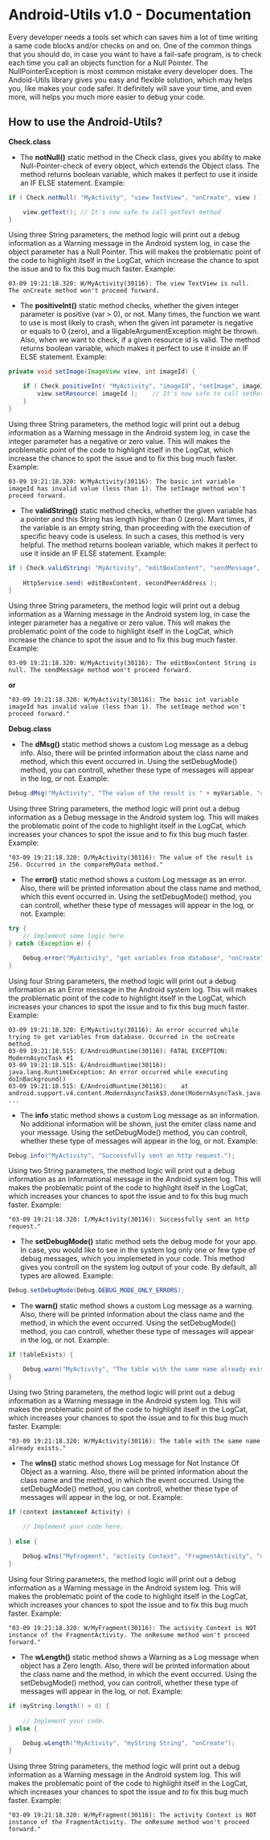 # Android-Utils v1.0 - Documentation

Every developer needs a tools set which can saves him a lot of time writing a same code blocks and/or checks on and on. One of the common things that you should do, 
in case you want to have a fail-safe program, is to check each time you call an objects function for a Null Pointer. The NullPointerException is most common mistake 
every developer does. The Andoid-Utils library gives you easy and flexible solution, which may helps you, like makes your code safer. It definitely will save your time, 
and even more, will helps you much more easier to debug your code.

How to use the Android-Utils?
--------

**Check.class**

* The **notNull()** static method in the Check class, gives you ability to make  Null-Pointer-check of every object, which extends the Object class. The method returns boolean 
variable, which makes it perfect to use it inside an IF ELSE statement. Example:

```java
if ( Check.notNull( "MyActivity", "view TextView", "onCreate", view ) ) {

	view.getText();	// It's now safe to call getText method
}
```

Using three String parameters, the method logic will print out a debug information as a Warning message in the Android system log, in case the object parameter has 
a Null Pointer. This will makes the problematic point of the code to highlight itself in the LogCat, which increase the chance to spot the issue and to fix this bug much 
faster. Example:

```log
03-09 19:21:18.320: W/MyActivity(30116): The view TextView is null. The onCreate method won't proceed forward.
```

* The **positiveInt()** static method checks, whether the given integer parameter is positive (var > 0), or not. Many times, the function we want to use is most likely to crash, 
when the given int parameter is negative or equals to 0 (zero), and a IligableArgumentException might be thrown. Also, when we want to check, if a given resource id 
is valid. The method returns boolean variable, which makes it perfect to use it inside an IF ELSE statement. Example:

```java
private void setImage(ImageView view, int imageId) {

	if ( Check.positiveInt( "MyActivity", "imageId", "setImage", imageId ) ) {
		view.setResource( imageId );	// It's now safe to call setResource method.
	}
}
```

Using three String parameters, the method logic will print out a debug information as a Warning message in the Android system log, in case the integer parameter has 
a negative or zero value. This will makes the problematic point of the code to highlight itself in the LogCat, which increase the chance to spot the issue and to fix this 
bug much faster. Example:

```log
03-09 19:21:18.320: W/MyActivity(30116): The basic int variable imageId has invalid value (less than 1). The setImage method won't proceed forward.
```

* The **validString()** static method checks, whether the given variable has a pointer and this String has length higher than 0 (zero).
Mant times, if the variable is an empty string, than proceeding with the execution of specific heavy code is useless. In such a cases, 
this method is very helpful. The method returns boolean variable, which makes it perfect to use it inside an IF ELSE statement. Example:

```java
if ( Check.validString( "MyActivity", "editBoxContent", "sendMessage", editBoxContent ) ) {
  
	HttpService.send( editBoxContent, secondPeerAddress );
}
```
Using three String parameters, the method logic will print out a debug information as a Warning message in the Android system log, in case the integer parameter has a negative or zero value. This will makes the problematic point of the code to highlight itself 
in the LogCat, which increase the chance to spot the issue and to fix this bug much faster. Example:

```log
03-09 19:21:18.320: W/MyActivity(30116): The editBoxContent String is null. The sendMessage method won't proceed forward.
```
**or**
```log
"03-09 19:21:18.320: W/MyActivity(30116): The basic int variable imageId has invalid value (less than 1). The setImage method won't proceed forward."
```

**Debug.class**

* The **dMsg()** static method shows a custom Log message as a debug info. Also, there will be printed information about the class name and method, which this event occurred in. Using the setDebugMode() method, you can controll, whether these type of messages will appear in the log, or not. Example:

```java
Debug.dMsg("MyActivity", "The value of the result is " + myVariable, "compareMyData");
```
Using three String parameters, the method logic will print out a debug information as a Debug message in the Android system log. This will makes the problematic point of the code to highlight itself 
in the LogCat, which increases your chances to spot the issue and to fix this bug much faster. Example:
```log
"03-09 19:21:18.320: D/MyActivity(30116): The value of the result is 256. Occurred in the compareMyData method."
```

* The **error()** static method shows a custom Log message as an error. Also, there will be printed information about the class name and method, which this event occurred in. Using the setDebugMode() method, you can controll, whether these type of messages will appear in the log, or not. Example:

```java
try {
	// Implement some logic here.
} catch (Exception e) {

	Debug.error("MyActivity", "get variables from database", "onCreate", e);
}
```
Using four String parameters, the method logic will print out a debug information as an Error message in the Android system log. This will makes the problematic point of the code to highlight itself 
in the LogCat, which increases your chances to spot the issue and to fix this bug much faster. Example:
```log
03-09 19:21:18.320: E/MyActivity(30116): An error occurred while trying to get variables from database. Occurred in the onCreate method.
03-09 19:21:18.515: E/AndroidRuntime(30116): FATAL EXCEPTION: ModernAsyncTask #1
03-09 19:21:18.515: E/AndroidRuntime(30116): java.lang.RuntimeException: An error occurred while executing doInBackground()
03-09 19:21:18.515: E/AndroidRuntime(30116): 	at android.support.v4.content.ModernAsyncTask$3.done(ModernAsyncTask.java:142)
...
```

* The **info** static method shows a custom Log message as an information. No additional information will be shown, just the emiter class name and your message. Using the setDebugMode() method, you can controll, whether these type of messages will appear in the log, or not. Example:

```java
Debug.info("MyActivity", "Successfully sent an http request.");
```
Using two String parameters, the method logic will print out a debug information as an Informational message in the Android system log. This will makes the problematic point of the code to highlight itself 
in the LogCat, which increases your chances to spot the issue and to fix this bug much faster. Example:
```log
"03-09 19:21:18.320: I/MyActivity(30116): Successfully sent an http request."
```

* The **setDebugMode()** static method sets the debug mode for your app. In case, you would like to see in the system log only one or few type of debug messages, which you implemeted in your code. This method gives you controll on the system log output of your code. By default, all types are allowed. Example:

```java
Debug.setDebugMode(Debug.DEBUG_MODE_ONLY_ERRORS);
```

* The **warn()** static method shows a custom Log message as a warning. Also, there will be printed information about the class name and the method, in which the event occurred. Using the setDebugMode() method, you can controll, whether these type of messages will appear in the log, or not. Example:

```java
if (tableExists) {

	Debug.warn("MyActivity", "The table with the same name already exists.");
}
```
Using two String parameters, the method logic will print out a debug information as a Warning message in the Android system log. This will makes the problematic point of the code to highlight itself in the LogCat, which increases your chances to spot the issue and to fix this bug much faster. Example:
```log
"03-09 19:21:18.320: W/MyActivity(30116): The table with the same name already exists."
```

* The **wIns()** static method shows Log message for Not Instance Of Object as a warning. Also, there will be printed information about the class name and the method, in which the event occurred.  Using the setDebugMode() method, you can controll, whether these type of messages will appear in the log, or not. Example:

```java
if (context instanceof Activity) {

	// Implement your code here.
	
} else {
	
	Debug.wIns("MyFragment", "activity Context", "FragmentActivity", "onResume");
}
```
Using four String parameters, the method logic will print out a debug information as a Warning message in the Android system log. This will makes the problematic point of the code to highlight itself in the LogCat, which increases your chances to spot the issue and to fix this bug much faster. Example:
```log
"03-09 19:21:18.320: W/MyFragment(30116): The activity Context is NOT instance of the FragmentActivity. The onResume method won't proceed forward."
```

* The **wLength()** static method shows a Warning as a Log message when object has a Zero length. Also, there will be printed information about the class name and the method, in which the event occurred. Using the setDebugMode() method, you can controll, whether these type of messages will appear in the log, or not. Example:

```java
if (myString.length() > 0) {
	
	// Implement your code.
} else {
	
	Debug.wLength("MyActivity", "myString String", "onCreate");
}
```
Using three String parameters, the method logic will print out a debug information as a Warning message in the Android system log. This will makes the problematic point of the code to highlight itself in the LogCat, which increases your chances to spot the issue and to fix this bug much faster. Example:
```log
"03-09 19:21:18.320: W/MyFragment(30116): The activity Context is NOT instance of the FragmentActivity. The onResume method won't proceed forward."
```
	

[1]: https://github.com/marulka/android-utils/releases
